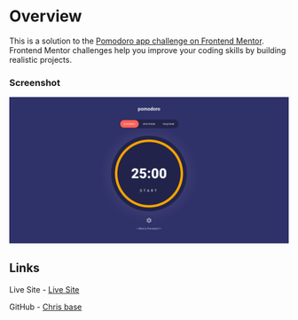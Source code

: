 # Overview

This is a solution to the [Pomodoro app challenge on Frontend Mentor](https://www.frontendmentor.io/challenges/pomodoro-app-KBFnycJ6G). Frontend Mentor challenges help you improve your coding skills by building realistic projects.

### Screenshot

![](./public/pomodoro-screenshot.png)

## Links

Live Site - [Live Site](https://chris-base.github.io/Pomodoro-js/)

GitHub - [Chris base](https://github.com/chris-base)

